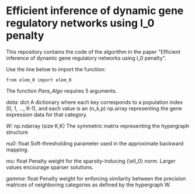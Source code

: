 # Efficient inference of dynamic gene regulatory networks using l_0 penalty

This repository contains the code of the algorithm in the paper "Efficient inference of dynamic gene regulatory networks using l_0 penalty".


Use the line below to import the function:
```
from elem_0 import elem_0
```

The function *Para_Algo* requires 5 arguments.

*data*: dict
        A dictionary where each key corresponds to a population index (0, 1, ..., K-1),
        and each value is an (n_k,p) np.array representing the gene expression data for that category.

        
   *W*: np.ndarray (size K,K)
        The symmetric matrix representing the hypergraph structure
        
 *nu0*: float
        Soft-thresholding parameter used in the approximate backward mapping.
        
  *mu*: float
        Penalty weight for the sparsity-inducing \(\ell_0\) norm. Larger values encourage sparser solutions.
        
*gamma*: float
        Penalty weight for enforcing similarity between the precision matrices of neighboring categories
        as defined by the hypergraph W.

